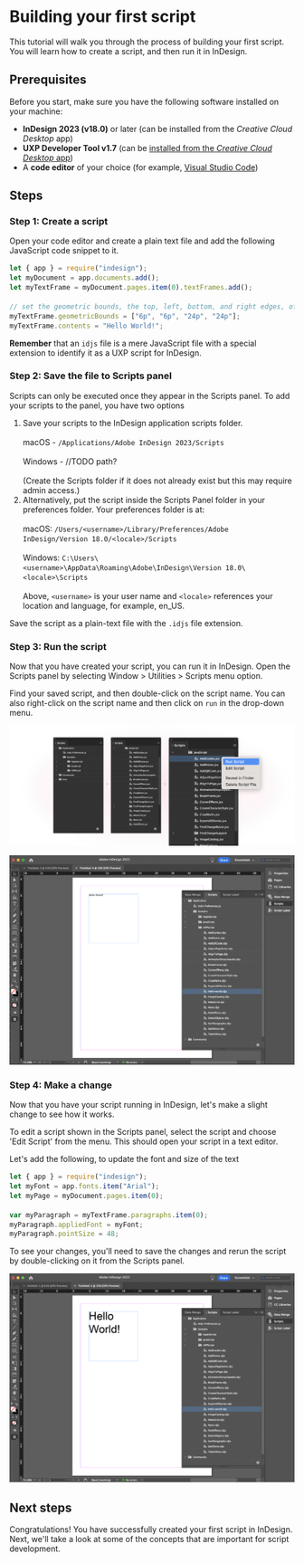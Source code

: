 <!-- 
IDJS banner 
Intro to scripts
Prerequiste - read through Introduction -> Scripts
-->


# Building your first script

This tutorial will walk you through the process of building your first script. You will learn how to create a script, and then run it in InDesign.

## Prerequisites

Before you start, make sure you have the following software installed on your machine:

- **InDesign 2023 (v18.0)** or later (can be installed from the _Creative Cloud Desktop_ app)
- **UXP Developer Tool v1.7** (can be [installed from the _Creative Cloud Desktop_ app](https://creativecloud.adobe.com/apps/download/uxp-developer-tools))
- A **code editor** of your choice (for example, [Visual Studio Code](https://code.visualstudio.com/))

## Steps

### Step 1: Create a script

Open your code editor and create a plain text file and add the following JavaScript code snippet to it.

```js
let { app } = require("indesign");
let myDocument = app.documents.add();
let myTextFrame = myDocument.pages.item(0).textFrames.add();

// set the geometric bounds, the top, left, bottom, and right edges, of the text frame.
myTextFrame.geometricBounds = ["6p", "6p", "24p", "24p"];
myTextFrame.contents = "Hello World!";
```

**Remember** that an `idjs` file is a mere JavaScript file with a special extension to identify it as a UXP script for InDesign.

### Step 2: Save the file to Scripts panel

Scripts can only be executed once they appear in the Scripts panel. To add your scripts to the panel, you have two options
1. Save your scripts to the InDesign application scripts folder.<br></br>
    macOS - `/Applications/Adobe InDesign 2023/Scripts` <br></br>
    Windows - //TODO path? <br></br>
    (Create the Scripts folder if it does not already exist but this may require admin access.)
2. Alternatively, put the script inside the Scripts Panel folder in your preferences folder. Your preferences folder is at: <br></br>
    macOS: `/Users/<username>/Library/Preferences/Adobe InDesign/Version 18.0/<locale>/Scripts` <br></br>
    Windows: `C:\Users\<username>\AppData\Roaming\Adobe\InDesign\Version 18.0\<locale>\Scripts` <br></br>
    Above, `<username>` is your user name and `<locale>` references your location and language, for example, en_US.

Save the script as a plain-text file with the `.idjs` file extension.

### Step 3: Run the script

Now that you have created your script, you can run it in InDesign. Open the Scripts panel by selecting Window > Utilities > Scripts menu option. 

Find your saved script, and then double-click on the script name. You can also right-click on the script name and then click on `run` in the drop-down menu.

![Running a script](running_a_script.png)


![First script output](hello-world.png)

### Step 4: Make a change

Now that you have your script running in InDesign, let's make a slight change to see how it works.

To edit a script shown in the Scripts panel, select the script and choose 'Edit Script' from the menu. This should open your script in a text editor.

Let's add the following, to update the font and size of the text

```js
let { app } = require("indesign");
let myFont = app.fonts.item("Arial");
let myPage = myDocument.pages.item(0);

var myParagraph = myTextFrame.paragraphs.item(0);
myParagraph.appliedFont = myFont;
myParagraph.pointSize = 48;
```

To see your changes, you'll need to save the changes and rerun the script by double-clicking on it from the Scripts panel.

![Updated first script output](hello-world-updated.png)

## Next steps

Congratulations! You have successfully created your first script in InDesign. Next, we'll take a look at some of the concepts that are important for script development.
